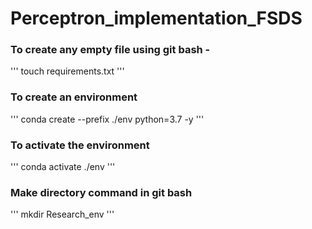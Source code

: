 # Perceptron_implementation_FSDS


### To create any empty file using git bash -
'''
touch requirements.txt
'''

### To create an environment
'''
conda create --prefix ./env python=3.7 -y
'''

### To activate the environment
'''
conda activate ./env
'''

### Make directory command in git bash
'''
mkdir Research_env
'''